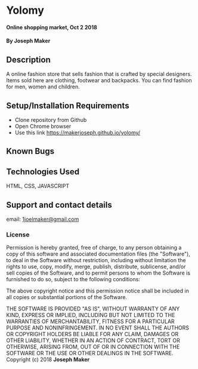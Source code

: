 # Yolomy
#### Online shopping market, Oct 2 2018
#### By **Joseph Maker**
## Description
A online fashion store that sells fashion that is crafted by special designers. Items sold here are clothing, footwear and backpacks. You can find fashion for men, women and children.
## Setup/Installation Requirements
* Clone repository from Github
* Open Chrome browser
* Use this link https://makerjoseph.github.io/yolomy/

## Known Bugs

## Technologies Used
HTML, CSS, JAVASCRIPT
## Support and contact details
email: 1joelmaker@gmail.com
### License

Permission is hereby granted, free of charge, to any person obtaining a copy of this software and associated documentation files (the "Software"), to deal in the Software without restriction, including without limitation the rights to use, copy, modify, merge, publish, distribute, sublicense, and/or sell copies of the Software, and to permit persons to whom the Software is furnished to do so, subject to the following conditions:

The above copyright notice and this permission notice shall be included in all copies or substantial portions of the Software.

THE SOFTWARE IS PROVIDED "AS IS", WITHOUT WARRANTY OF ANY KIND, EXPRESS OR IMPLIED, INCLUDING BUT NOT LIMITED TO THE WARRANTIES OF MERCHANTABILITY, FITNESS FOR A PARTICULAR PURPOSE AND NONINFRINGEMENT. IN NO EVENT SHALL THE AUTHORS OR COPYRIGHT HOLDERS BE LIABLE FOR ANY CLAIM, DAMAGES OR OTHER LIABILITY, WHETHER IN AN ACTION OF CONTRACT, TORT OR OTHERWISE, ARISING FROM, OUT OF OR IN CONNECTION WITH THE SOFTWARE OR THE USE OR OTHER DEALINGS IN THE SOFTWARE.
Copyright (c) 2018 **Joseph Maker**
